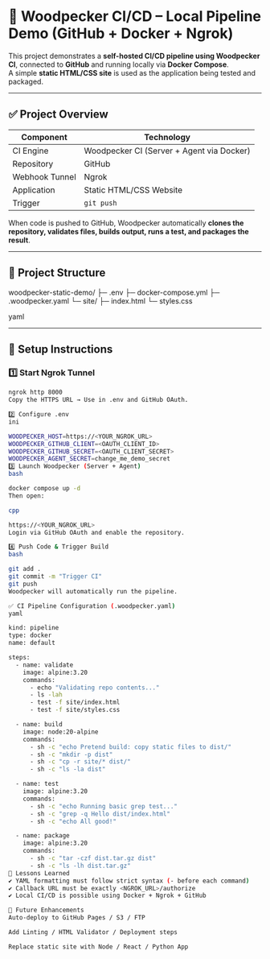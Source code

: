 # 🚀 Woodpecker CI/CD – Local Pipeline Demo (GitHub + Docker + Ngrok)

This project demonstrates a **self-hosted CI/CD pipeline using Woodpecker CI**, connected to **GitHub** and running locally via **Docker Compose**.  
A simple **static HTML/CSS site** is used as the application being tested and packaged.

---

## ✅ Project Overview

| Component | Technology |
|-----------|-------------|
| CI Engine | Woodpecker CI (Server + Agent via Docker) |
| Repository | GitHub |
| Webhook Tunnel | Ngrok |
| Application | Static HTML/CSS Website |
| Trigger | `git push` |

When code is pushed to GitHub, Woodpecker automatically **clones the repository, validates files, builds output, runs a test, and packages the result**.

---

## 📂 Project Structure

woodpecker-static-demo/
├─ .env
├─ docker-compose.yml
├─ .woodpecker.yaml
└─ site/
├─ index.html
└─ styles.css

yaml


---

## 🔧 Setup Instructions

### 1️⃣ Start Ngrok Tunnel

```bash
ngrok http 8000
Copy the HTTPS URL → Use in .env and GitHub OAuth.

2️⃣ Configure .env
ini

WOODPECKER_HOST=https://<YOUR_NGROK_URL>
WOODPECKER_GITHUB_CLIENT=<OAUTH_CLIENT_ID>
WOODPECKER_GITHUB_SECRET=<OAUTH_CLIENT_SECRET>
WOODPECKER_AGENT_SECRET=change_me_demo_secret
3️⃣ Launch Woodpecker (Server + Agent)
bash

docker compose up -d
Then open:

cpp

https://<YOUR_NGROK_URL>
Login via GitHub OAuth and enable the repository.

4️⃣ Push Code & Trigger Build
bash

git add .
git commit -m "Trigger CI"
git push
Woodpecker will automatically run the pipeline.

✅ CI Pipeline Configuration (.woodpecker.yaml)
yaml

kind: pipeline
type: docker
name: default

steps:
  - name: validate
    image: alpine:3.20
    commands:
      - echo "Validating repo contents..."
      - ls -lah
      - test -f site/index.html
      - test -f site/styles.css

  - name: build
    image: node:20-alpine
    commands:
      - sh -c "echo Pretend build: copy static files to dist/"
      - sh -c "mkdir -p dist"
      - sh -c "cp -r site/* dist/"
      - sh -c "ls -la dist"

  - name: test
    image: alpine:3.20
    commands:
      - sh -c "echo Running basic grep test..."
      - sh -c "grep -q Hello dist/index.html"
      - sh -c "echo All good!"

  - name: package
    image: alpine:3.20
    commands:
      - sh -c "tar -czf dist.tar.gz dist"
      - sh -c "ls -lh dist.tar.gz"
🧠 Lessons Learned
✔ YAML formatting must follow strict syntax (- before each command)
✔ Callback URL must be exactly <NGROK_URL>/authorize
✔ Local CI/CD is possible using Docker + Ngrok + GitHub

📌 Future Enhancements
Auto-deploy to GitHub Pages / S3 / FTP

Add Linting / HTML Validator / Deployment steps

Replace static site with Node / React / Python App
